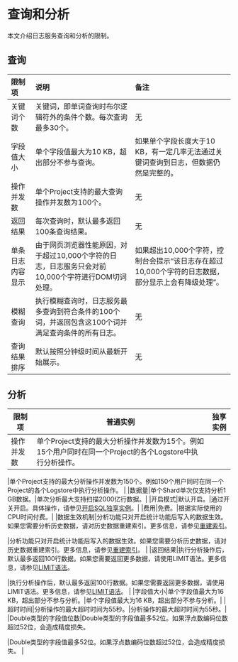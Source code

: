 # 查询和分析

本文介绍日志服务查询和分析的限制。

## 查询

|限制项|说明|备注|
|:--|:-|:-|
|关键词个数|关键词，即单词查询时布尔逻辑符外的条件个数。每次查询最多30个。|无|
|字段值大小|单个字段值最大为10 KB，超出部分不参与查询。|如果单个字段长度大于10 KB，有一定几率无法通过关键词查询到日志，但数据仍然是完整的。|
|操作并发数|单个Project支持的最大查询操作并发数为100个。|无|
|返回结果|每次查询时，默认最多返回100条查询结果。|无|
|单条日志内容显示|由于网页浏览器性能原因，对于超过10,000个字符的日志，日志服务只会对前10,000个字符进行DOM切词处理。|如果超出10,000个字符，控制台会提示“该日志存在超过10,000个字符的日志数据，部分显示上会有降级处理”。|
|模糊查询|执行模糊查询时，日志服务最多查询到符合条件的100个词，并返回包含这100个词并满足查询条件的所有日志。|无|
|查询结果排序|默认按照分钟级时间从最新开始展示。|无|

## 分析

|限制项|普通实例|独享实例|
|---|----|----|
|操作并发数|单个Project支持的最大分析操作并发数为15个。例如15个用户同时在同一个Project的各个Logstore中执行分析操作。

|单个Project支持的最大分析操作并发数为150个。例如150个用户同时在同一个Project的各个Logstore中执行分析操作。 |
|数据量|单个Shard单次仅支持分析1 GB数据。|单次分析最大支持扫描2000亿行数据。|
|开启模式|默认开启。|通过开关开启。具体操作，请参见[开启SQL独享实例](/cn.zh-CN/查询与分析/开启SQL独享实例.md)。|
|费用|免费。|根据实际使用的CPU时间付费。|
|数据生效机制|分析功能只对开启统计功能后写入的数据生效。如果您需要分析历史数据，请对历史数据重建索引。更多信息，请参见[重建索引](/cn.zh-CN/查询与分析/查询语法与功能/重建索引.md)。

|分析功能只对开启统计功能后写入的数据生效。如果您需要分析历史数据，请对历史数据重建索引。更多信息，请参见[重建索引](/cn.zh-CN/查询与分析/查询语法与功能/重建索引.md)。 |
|返回结果|执行分析操作后，默认最多返回100行数据。如果您需要返回更多数据，请使用LIMIT语法。更多信息，请参见[LIMIT语法](/cn.zh-CN/查询与分析/SQL分析语法与功能/LIMIT语法.md)。

|执行分析操作后，默认最多返回100行数据。如果您需要返回更多数据，请使用LIMIT语法。更多信息，请参见[LIMIT语法](/cn.zh-CN/查询与分析/SQL分析语法与功能/LIMIT语法.md)。 |
|字段值大小|单个字段值最大为16 KB，超出部分不参与分析。|单个字段值最大为16 KB，超出部分不参与分析。|
|超时时间|分析操作的最大超时时间为55秒。|分析操作的最大超时时间为55秒。|
|Double类型的字段值位数|Double类型的字段值最多52位。如果浮点数编码位数超过52位，会造成精度损失。

|Double类型的字段值最多52位。如果浮点数编码位数超过52位，会造成精度损失。 |

